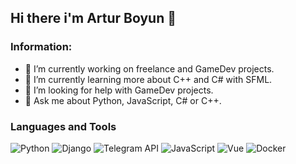 ## Hi there i'm Artur Boyun 👋

### Information:
- 🔭 I’m currently working on freelance and GameDev projects.
- 🌱 I’m currently learning more about C++ and C# with SFML.
- 🤔 I’m looking for help with GameDev projects.
- 💬 Ask me about Python, JavaScript, C# or C++.

### Languages and Tools
![Python](https://img.shields.io/badge/Python-090909?style=for-the-badge&logo=python)
![Django](https://img.shields.io/badge/Django-090909?style=for-the-badge&logo=django&logoColor=brightgreen)
![Telegram API](https://img.shields.io/badge/Telegram%20API-090909?style=for-the-badge&logo=telegram)
![JavaScript](https://img.shields.io/badge/JavaScript-090909?style=for-the-badge&logo=JavaScript)
![Vue](https://img.shields.io/badge/Vue-090909?style=for-the-badge&logo=vue.js)
![Docker](https://img.shields.io/badge/Docker-090909?style=for-the-badge&logo=docker)
